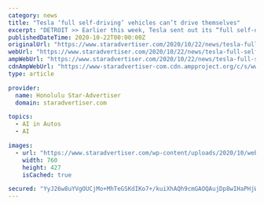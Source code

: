 ```yaml
---
category: news
title: "Tesla ‘full self-driving’ vehicles can’t drive themselves"
excerpt: "DETROIT >> Earlier this week, Tesla sent out its “full self-driving” software to a small group of owners who will test it on public roads. But buried on its website is a disclaimer that the $8 ..."
publishedDateTime: 2020-10-22T00:00:00Z
originalUrl: "https://www.staradvertiser.com/2020/10/22/news/tesla-full-self-driving-vehicles-cant-drive-themselves/"
webUrl: "https://www.staradvertiser.com/2020/10/22/news/tesla-full-self-driving-vehicles-cant-drive-themselves/"
ampWebUrl: "https://www.staradvertiser.com/2020/10/22/news/tesla-full-self-driving-vehicles-cant-drive-themselves/amp/"
cdnAmpWebUrl: "https://www-staradvertiser-com.cdn.ampproject.org/c/s/www.staradvertiser.com/2020/10/22/news/tesla-full-self-driving-vehicles-cant-drive-themselves/amp/"
type: article

provider:
  name: Honolulu Star-Advertiser
  domain: staradvertiser.com

topics:
  - AI in Autos
  - AI

images:
  - url: "https://www.staradvertiser.com/wp-content/uploads/2020/10/web1_10562289-135a11bded104a2cbee932740c5733a6.jpg"
    width: 760
    height: 427
    isCached: true

secured: "YyJ26w8uYVgOUCjMo+MhTeGSKdIKo7+/kuiXhAQh9cmGAOQAujDp8wIHaPHjWMxEwoJcjErAo3Zkm+PiUR/mwD2I9vwxEe7dLtS4o16/bbAkh9a7JmFS1Pp+4p44niGZG0IRUsv/N5byXj7wtHD++WHXjTUpsh5X9+Ept1zW0+xIQp0qTQxgHt3icPA//3b76Onsh/SOseJu18EBPI6zzazrZ5txArs5wvv2iCZ/CCRQmLHN3Fb4LZbH4RtJp577Jw94X9ZXJROrkCNifJnXcjeNHTrzZs8JO/TrDsRN6KFioMBfbjYgS2vz8mVpXZ2Xh0g5dcawI0XKlP6i0aMXYcCerGt6UDl9Z0Eub1pcD1c=;y/iOF5OZ/sd8hSjoEfGV2Q=="
---
```


